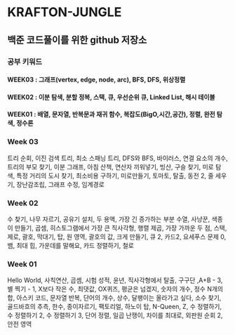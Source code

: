 # KRAFTON-JUNGLE
## 백준 코드풀이를 위한 github 저장소

### 공부 키워드
#### WEEK03 : 그래프(vertex, edge, node, arc), BFS, DFS, 위상정렬
#### WEEK02 : 이분 탐색, 분할 정복, 스택, 큐, 우선순위 큐, Linked List, 해시 테이블
#### WEEK01 : 배열, 문자열, 반복문과 재귀 함수, 복잡도(BigO,시간,공간), 정렬, 완전 탐색, 정수론

### Week 03
트리 순회, 이진 검색 트리, 최소 스패닝 트리, DFS와 BFS, 바이러스, 연결 요소의 개수, 트리의 부모 찾기, 이분 그래프, 아침 산책, 연산자 끼워넣기, 빙산, 구슬 찾기, 미로 탐색, 특정 거리의 도시 찾기, 최소비용 구하기, 미로만들기, 토마토, 탈출, 동전 2, 줄 세우기, 장난감조립, 그래프 수정, 임계경로


### Week 02
수 찾기, 나무 자르기, 공유기 설치, 두 용액, 가장 긴 증가하는 부분 수열, 사냥꾼, 색종이 만들기, 곱셈, 히스토그램에서 가장 큰 직사각형, 행렬 제곱, 가장 가까운 두 점, 스택, 제로, 괄호, 막대기, 탑, 원 영역, 괄호의 값, 크게 만들기, 큐 2, 카드2, 요세푸스 문제 0, 뱀, 최대 힙, 가운데를 말해요, 카드 정렬하기, 철로


### Week 01
Hello World, 사칙연산, 곱셈, 시험 성적, 윤년, 직사각형에서 탈출, 구구단 ,A+B - 3, 별 찍기 - 1, X보다 작은 수, 최댓값, OX퀴즈, 평균은 넘겠지, 숫자의 개수, 정수 N개의 합, 아스키 코드, 문자열 반복, 단어의 개수, 상수, 달팽이는 올라가고 싶다, 소수 찾기, 골드바흐의 추측, 한수, 종이자르기, 팩토리얼, 하노이 탑, N-Queen, Z, 수 정렬하기, 수 정렬하기 2, 수 정렬하기 3, 단어 정렬, 일곱 난쟁이, 차이를 최대로, 외판원 순회 2, 안전 영역

